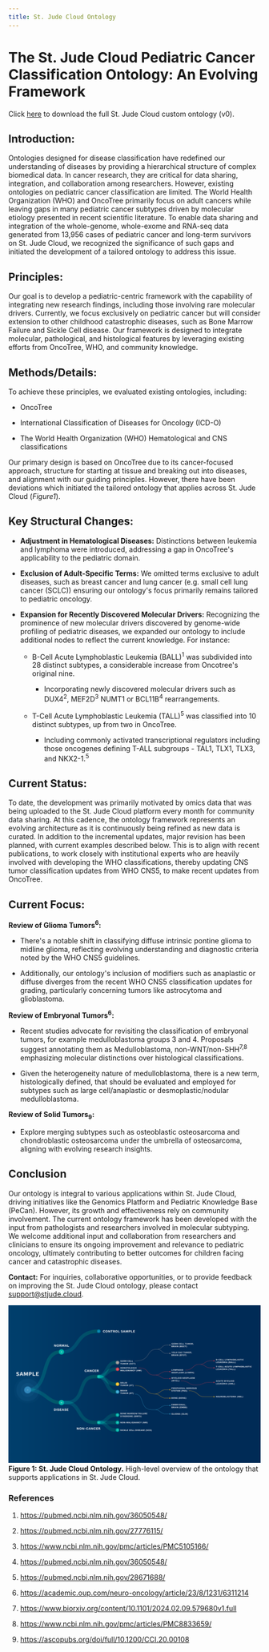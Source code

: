 ```yaml
---
title: St. Jude Cloud Ontology
---
```


# The St. Jude Cloud Pediatric Cancer Classification Ontology: An Evolving Framework  

Click [here]() to download the full St. Jude Cloud custom ontology (v0). 

## Introduction: 

Ontologies designed for disease classification have redefined our understanding of diseases by providing a hierarchical structure of complex biomedical data. In cancer research, they are critical for data sharing, integration, and collaboration among researchers. However, existing ontologies on pediatric cancer classification are limited. The World Health Organization (WHO) and OncoTree primarily focus on adult cancers while leaving gaps in many pediatric cancer subtypes driven by molecular etiology presented in recent scientific literature. To enable data sharing and integration of the whole-genome, whole-exome and RNA-seq data generated from 13,956 cases of pediatric cancer and long-term survivors on St. Jude Cloud, we recognized the significance of such gaps and initiated the development of a tailored ontology to address this issue. 

## Principles: 

Our goal is to develop a pediatric-centric framework with the capability of integrating new research findings, including those involving rare molecular drivers. Currently, we focus exclusively on pediatric cancer but will consider extension to other childhood catastrophic diseases, such as Bone Marrow Failure and Sickle Cell disease. Our framework is designed to integrate molecular, pathological, and histological features by leveraging existing efforts from OncoTree, WHO, and community knowledge. 

## Methods/Details: 

To achieve these principles, we evaluated existing ontologies, including:  

- OncoTree 

- International Classification of Diseases for Oncology (ICD-O) 

- The World Health Organization (WHO) Hematological and CNS classifications 

  
Our primary design is based on OncoTree due to its cancer-focused approach, structure for starting at tissue and breaking out into diseases, and alignment with our guiding principles. However, there have been deviations which initiated the tailored ontology that applies across St. Jude Cloud (*Figure1*). 

 
## Key Structural Changes: 

- **Adjustment in Hematological Diseases:** Distinctions between leukemia and lymphoma were introduced, addressing a gap in OncoTree's applicability to the pediatric domain. 

- **Exclusion of Adult-Specific Terms:** We omitted terms exclusive to adult diseases, such as breast cancer and lung cancer (e.g. small cell lung cancer (SCLC)) ensuring our ontology's focus primarily remains tailored to pediatric oncology. 

- **Expansion for Recently Discovered Molecular Drivers:** Recognizing the prominence of new molecular drivers discovered by genome-wide profiling of pediatric diseases, we expanded our ontology to include additional nodes to reflect the current knowledge. For instance: 

    - B-Cell Acute Lymphoblastic Leukemia (BALL)<sup>1</sup> was subdivided into 28 distinct subtypes, a considerable increase from Oncotree's original nine. 

        - Incorporating newly discovered molecular drivers such as DUX4<sup>2</sup>, MEF2D<sup>3</sup> NUMT1 or BCL11B<sup>4</sup> rearrangements. 

    - T-Cell Acute Lymphoblastic Leukemia (TALL)<sup>5</sup> was classified into 10 distinct subtypes, up from two in OncoTree. 

        - Including commonly activated transcriptional regulators including those oncogenes defining T-ALL subgroups - TAL1, TLX1, TLX3, and NKX2-1.<sup>5</sup>

## Current Status:  

To date, the development was primarily motivated by omics data that was being uploaded to the St. Jude Cloud platform every month for community data sharing. At this cadence, the ontology framework represents an evolving architecture as it is continuously being refined as new data is curated. In addition to the incremental updates, major revision has been planned, with current examples described below. This is to align with recent publications, to work closely with institutional experts who are heavily involved with developing the WHO classifications, thereby updating CNS tumor classification updates from WHO CNS5, to make recent updates from OncoTree.

## Current Focus: 

 **Review of Glioma Tumors<sup>6</sup>:**

- There's a notable shift in classifying diffuse intrinsic pontine glioma to midline glioma, reflecting evolving understanding and diagnostic criteria noted by the WHO CNS5 guidelines. 

- Additionally, our ontology's inclusion of modifiers such as anaplastic or diffuse diverges from the recent WHO CNS5 classification updates for grading, particularly concerning tumors like astrocytoma and glioblastoma. 

**Review of Embryonal Tumors<sup>6</sup>:** 

- Recent studies advocate for revisiting the classification of embryonal tumors, for example medulloblastoma groups 3 and 4. Proposals suggest annotating them as Medulloblastoma, non-WNT/non-SHH<sup>7,8</sup> emphasizing molecular distinctions over histological classifications.  

- Given the heterogeneity nature of medulloblastoma, there is a new term, histologically defined, that should be evaluated and employed for subtypes such as large cell/anaplastic or desmoplastic/nodular medulloblastoma.  

**Review of Solid Tumors<sub>9</sub>:**  

- Explore merging subtypes such as osteoblastic osteosarcoma and chondroblastic osteosarcoma under the umbrella of osteosarcoma, aligning with evolving research insights. 

## Conclusion 
Our ontology is integral to various applications within St. Jude Cloud, driving initiatives like the Genomics Platform and Pediatric Knowledge Base (PeCan). However, its growth and effectiveness rely on community involvement. The current ontology framework has been developed with the input from pathologists and researchers involved in molecular subtyping. We welcome additional input and collaboration from researchers and clinicians to ensure its ongoing improvement and relevance to pediatric oncology, ultimately contributing to better outcomes for children facing cancer and catastrophic diseases. 

 
**Contact:** For inquiries, collaborative opportunities, or to provide feedback on improving the St. Jude Cloud ontology, please contact support@stjude.cloud. 

![](./hierarchy.png)
**Figure 1: St. Jude Cloud Ontology.** High-level overview of the ontology that supports applications in St. Jude Cloud.  

### References 

1. https://pubmed.ncbi.nlm.nih.gov/36050548/ 

2.  https://pubmed.ncbi.nlm.nih.gov/27776115/  

3. https://www.ncbi.nlm.nih.gov/pmc/articles/PMC5105166/  

4.  https://pubmed.ncbi.nlm.nih.gov/36050548/  

5. https://pubmed.ncbi.nlm.nih.gov/28671688/  

6. https://academic.oup.com/neuro-oncology/article/23/8/1231/6311214  

7. https://www.biorxiv.org/content/10.1101/2024.02.09.579680v1.full 

8. https://www.ncbi.nlm.nih.gov/pmc/articles/PMC8833659/ 

9. https://ascopubs.org/doi/full/10.1200/CCI.20.00108 